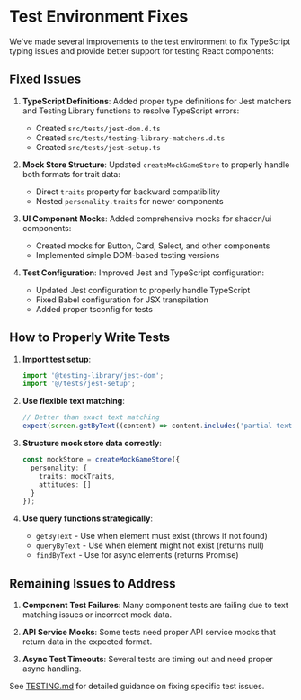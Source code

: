 # Test Environment Fixes

We've made several improvements to the test environment to fix TypeScript typing issues and provide better support for testing React components:

## Fixed Issues

1. **TypeScript Definitions**: Added proper type definitions for Jest matchers and Testing Library functions to resolve TypeScript errors:
   - Created `src/tests/jest-dom.d.ts`
   - Created `src/tests/testing-library-matchers.d.ts`
   - Created `src/tests/jest-setup.ts`

2. **Mock Store Structure**: Updated `createMockGameStore` to properly handle both formats for trait data:
   - Direct `traits` property for backward compatibility
   - Nested `personality.traits` for newer components

3. **UI Component Mocks**: Added comprehensive mocks for shadcn/ui components:
   - Created mocks for Button, Card, Select, and other components
   - Implemented simple DOM-based testing versions

4. **Test Configuration**: Improved Jest and TypeScript configuration:
   - Updated Jest configuration to properly handle TypeScript
   - Fixed Babel configuration for JSX transpilation
   - Added proper tsconfig for tests

## How to Properly Write Tests

1. **Import test setup**:
   ```typescript
   import '@testing-library/jest-dom';
   import '@/tests/jest-setup';
   ```

2. **Use flexible text matching**:
   ```typescript
   // Better than exact text matching
   expect(screen.getByText((content) => content.includes('partial text'))).toBeInTheDocument();
   ```

3. **Structure mock store data correctly**:
   ```typescript
   const mockStore = createMockGameStore({
     personality: {
       traits: mockTraits,
       attitudes: []
     }
   });
   ```

4. **Use query functions strategically**:
   - `getByText` - Use when element must exist (throws if not found)
   - `queryByText` - Use when element might not exist (returns null)
   - `findByText` - Use for async elements (returns Promise)

## Remaining Issues to Address

1. **Component Test Failures**: Many component tests are failing due to text matching issues or incorrect mock data.

2. **API Service Mocks**: Some tests need proper API service mocks that return data in the expected format.

3. **Async Test Timeouts**: Several tests are timing out and need proper async handling.

See [TESTING.md](./TESTING.md) for detailed guidance on fixing specific test issues. 